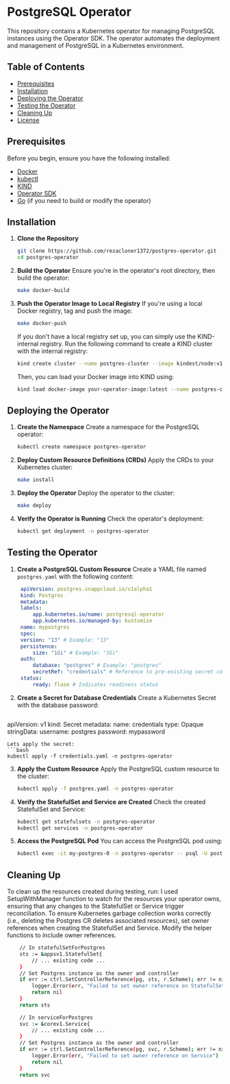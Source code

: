 # PostgreSQL Operator

This repository contains a Kubernetes operator for managing PostgreSQL instances using the Operator SDK. The operator automates the deployment and management of PostgreSQL in a Kubernetes environment.

## Table of Contents
- [Prerequisites](#prerequisites)
- [Installation](#installation)
- [Deploying the Operator](#deploying-the-operator)
- [Testing the Operator](#testing-the-operator)
- [Cleaning Up](#cleaning-up)
- [License](#license)

## Prerequisites

Before you begin, ensure you have the following installed:

- [Docker](https://docs.docker.com/get-docker/)
- [kubectl](https://kubernetes.io/docs/tasks/tools/install-kubectl/)
- [KIND](https://kind.sigs.k8s.io/docs/user/quick-start/)
- [Operator SDK](https://sdk.operatorframework.io/docs/install-operator-sdk/)
- [Go](https://golang.org/dl/) (if you need to build or modify the operator)

## Installation

1. **Clone the Repository**
   ```bash
   git clone https://github.com/rezacloner1372/postgres-operator.git
   cd postgres-operator
   ```

2. **Build the Operator**
   Ensure you're in the operator's root directory, then build the operator:
   ```bash
   make docker-build
   ```

3. **Push the Operator Image to Local Registry**
   If you're using a local Docker registry, tag and push the image:
   ```bash
   make docker-push
   ```

   If you don't have a local registry set up, you can simply use the KIND-internal registry. Run the following command to create a KIND cluster with the internal registry:
   ```bash
   kind create cluster --name postgres-cluster --image kindest/node:v1.24.0 --config kind-config.yaml
   ```

   Then, you can load your Docker image into KIND using:
   ```bash
   kind load docker-image your-operator-image:latest --name postgres-cluster
   ```

## Deploying the Operator

1. **Create the Namespace**
   Create a namespace for the PostgreSQL operator:
   ```bash
   kubectl create namespace postgres-operator
   ```

2. **Deploy Custom Resource Definitions (CRDs)**
   Apply the CRDs to your Kubernetes cluster:
   ```bash
   make install
   ```

3. **Deploy the Operator**
   Deploy the operator to the cluster:
   ```bash
   make deploy
   ```

4. **Verify the Operator is Running**
   Check the operator's deployment:
   ```bash
   kubectl get deployment -n postgres-operator
   ```

## Testing the Operator

1. **Create a PostgreSQL Custom Resource**
   Create a YAML file named `postgres.yaml` with the following content:
   ```yaml
    apiVersion: postgres.snappcloud.io/v1alpha1
    kind: Postgres
    metadata:
    labels:
        app.kubernetes.io/name: postgresql-operator
        app.kubernetes.io/managed-by: kustomize
    name: mypostgres
    spec:
    version: "13" # Example: "13"
    persistence:
        size: "1Gi" # Example: "1Gi"
    auth:
        database: "postgres" # Example: "postgres"
        secretRef: "credentials" # Reference to pre-existing secret containing
    status:
        ready: flase # Indicates readiness status
   ```

2. **Create a Secret for Database Credentials**
   Create a Kubernetes Secret with the database password:

   ```yaml
  apiVersion: v1
    kind: Secret
    metadata:
    name: credentials
    type: Opaque
    stringData:
    username: postgres
    password: mypassword
   ```
   Lets apply the secret:
   ```bash
   kubectl apply -f credentials.yaml -n postgres-operator
   ```

3. **Apply the Custom Resource**
   Apply the PostgreSQL custom resource to the cluster:
   ```bash
   kubectl apply -f postgres.yaml -n postgres-operator
   ```

4. **Verify the StatefulSet and Service are Created**
   Check the created StatefulSet and Service:
   ```bash
   kubectl get statefulsets -n postgres-operator
   kubectl get services -n postgres-operator
   ```

5. **Access the PostgreSQL Pod**
   You can access the PostgreSQL pod using:
   ```bash
   kubectl exec -it my-postgres-0 -n postgres-operator -- psql -U postgres
   ```

## Cleaning Up

To clean up the resources created during testing, run:
 I used SetupWithManager function to watch for the resources your operator owns, ensuring that any changes to the StatefulSet or Service trigger reconciliation. To ensure Kubernetes garbage collection works correctly (i.e., deleting the Postgres CR deletes associated resources), set owner references when creating the StatefulSet and Service. Modify the helper functions to include owner references.

```bash
    // In statefulSetForPostgres
    sts := &appsv1.StatefulSet{
        // ... existing code ...
    }
    // Set Postgres instance as the owner and controller
    if err := ctrl.SetControllerReference(pg, sts, r.Scheme); err != nil {
        logger.Error(err, "Failed to set owner reference on StatefulSet")
        return nil
    }
    return sts

    // In serviceForPostgres
    svc := &corev1.Service{
        // ... existing code ...
    }
    // Set Postgres instance as the owner and controller
    if err := ctrl.SetControllerReference(pg, svc, r.Scheme); err != nil {
        logger.Error(err, "Failed to set owner reference on Service")
        return nil
    }
    return svc
```